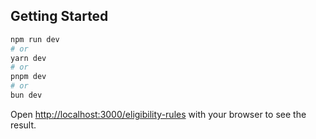 
## Getting Started


```bash
npm run dev
# or
yarn dev
# or
pnpm dev
# or
bun dev
```

Open [http://localhost:3000/eligibility-rules]([http://localhost:3000/](http://localhost:3000/eligibility-rules)) with your browser to see the result.

